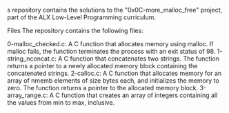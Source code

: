 s repository contains the solutions to the "0x0C-more_malloc_free" project, part of the ALX Low-Level Programming curriculum.

Files
The repository contains the following files:

0-malloc_checked.c: A C function that allocates memory using malloc. If malloc fails, the function terminates the process with an exit status of 98.
1-string_nconcat.c: A C function that concatenates two strings. The function returns a pointer to a newly allocated memory block containing the concatenated strings.
2-calloc.c: A C function that allocates memory for an array of nmemb elements of size bytes each, and initializes the memory to zero. The function returns a pointer to the allocated memory block.
3-array_range.c: A C function that creates an array of integers containing all the values from min to max, inclusive.
